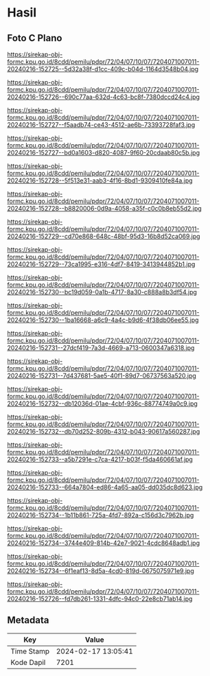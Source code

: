 # Hasil

## Foto C Plano

https://sirekap-obj-formc.kpu.go.id/8cdd/pemilu/pdpr/72/04/07/10/07/7204071007011-20240216-152725--5d32a38f-d1cc-409c-b04d-1164d3548b04.jpg

https://sirekap-obj-formc.kpu.go.id/8cdd/pemilu/pdpr/72/04/07/10/07/7204071007011-20240216-152726--690c77aa-632d-4c63-bc8f-7380dccd24c4.jpg

https://sirekap-obj-formc.kpu.go.id/8cdd/pemilu/pdpr/72/04/07/10/07/7204071007011-20240216-152727--f5aadb74-ce43-4512-ae6b-73393728faf3.jpg

https://sirekap-obj-formc.kpu.go.id/8cdd/pemilu/pdpr/72/04/07/10/07/7204071007011-20240216-152727--bd0a1603-d820-4087-9f60-20cdaab80c5b.jpg

https://sirekap-obj-formc.kpu.go.id/8cdd/pemilu/pdpr/72/04/07/10/07/7204071007011-20240216-152728--5f513e31-aab3-4f16-8bd1-9309410fe84a.jpg

https://sirekap-obj-formc.kpu.go.id/8cdd/pemilu/pdpr/72/04/07/10/07/7204071007011-20240216-152728--b8820006-0d9a-4058-a35f-c0c0b8eb55d2.jpg

https://sirekap-obj-formc.kpu.go.id/8cdd/pemilu/pdpr/72/04/07/10/07/7204071007011-20240216-152729--cd70e868-648c-48bf-95d3-16b8d52ca069.jpg

https://sirekap-obj-formc.kpu.go.id/8cdd/pemilu/pdpr/72/04/07/10/07/7204071007011-20240216-152729--73ca1995-e316-4df7-8419-3413944852b1.jpg

https://sirekap-obj-formc.kpu.go.id/8cdd/pemilu/pdpr/72/04/07/10/07/7204071007011-20240216-152730--bc19d059-0a1b-4717-8a30-c888a8b3df54.jpg

https://sirekap-obj-formc.kpu.go.id/8cdd/pemilu/pdpr/72/04/07/10/07/7204071007011-20240216-152730--1ba16668-a6c9-4a4c-b9d6-4f38db06ee55.jpg

https://sirekap-obj-formc.kpu.go.id/8cdd/pemilu/pdpr/72/04/07/10/07/7204071007011-20240216-152731--27dcf419-7a3d-4669-a713-0600347a6318.jpg

https://sirekap-obj-formc.kpu.go.id/8cdd/pemilu/pdpr/72/04/07/10/07/7204071007011-20240216-152731--7d437681-5ae5-40f1-89d7-06737563a520.jpg

https://sirekap-obj-formc.kpu.go.id/8cdd/pemilu/pdpr/72/04/07/10/07/7204071007011-20240216-152732--db12036d-01ae-4cbf-936c-88774749a0c9.jpg

https://sirekap-obj-formc.kpu.go.id/8cdd/pemilu/pdpr/72/04/07/10/07/7204071007011-20240216-152732--db70d252-809b-4312-b043-90617a560287.jpg

https://sirekap-obj-formc.kpu.go.id/8cdd/pemilu/pdpr/72/04/07/10/07/7204071007011-20240216-152733--a5b7291e-c7ca-4217-b03f-f5da460661af.jpg

https://sirekap-obj-formc.kpu.go.id/8cdd/pemilu/pdpr/72/04/07/10/07/7204071007011-20240216-152733--664a7804-ed86-4a65-aa05-dd035dc8d623.jpg

https://sirekap-obj-formc.kpu.go.id/8cdd/pemilu/pdpr/72/04/07/10/07/7204071007011-20240216-152734--1b11b861-725a-4fd7-892a-c156d3c7962b.jpg

https://sirekap-obj-formc.kpu.go.id/8cdd/pemilu/pdpr/72/04/07/10/07/7204071007011-20240216-152734--3744e409-814b-42e7-9021-4cdc8648adb1.jpg

https://sirekap-obj-formc.kpu.go.id/8cdd/pemilu/pdpr/72/04/07/10/07/7204071007011-20240216-152734--6f1eaf13-8d5a-4cd0-819d-0675075971e9.jpg

https://sirekap-obj-formc.kpu.go.id/8cdd/pemilu/pdpr/72/04/07/10/07/7204071007011-20240216-152726--fd7db261-1331-4dfc-94c0-22e8cb71ab14.jpg


## Metadata

| Key        | Value               |
| ---------- | ------------------- |
| Time Stamp | 2024-02-17 13:05:41 |
| Kode Dapil | 7201                |




